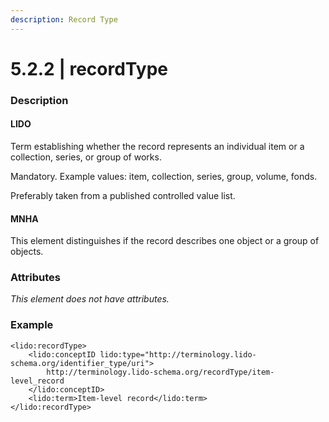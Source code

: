 ```yaml
---
description: Record Type
---
```


# 5.2.2 \| recordType

### Description

#### LIDO

Term establishing whether the record represents an individual item or a collection, series, or group of works.

Mandatory. Example values: item, collection, series, group, volume, fonds.

Preferably taken from a published controlled value list.

#### MNHA

This element distinguishes if the record describes one object or a group of objects.

### Attributes

_This element does not have attributes._

### Example

```markup
<lido:recordType>
    <lido:conceptID lido:type="http://terminology.lido-schema.org/identifier_type/uri">
        http://terminology.lido-schema.org/recordType/item-level_record
    </lido:conceptID>
    <lido:term>Item-level record</lido:term>
</lido:recordType>
```


